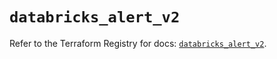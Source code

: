 # `databricks_alert_v2`

Refer to the Terraform Registry for docs: [`databricks_alert_v2`](https://registry.terraform.io/providers/databricks/databricks/1.80.0/docs/resources/alert_v2).
